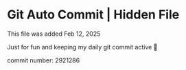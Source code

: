 # Git Auto Commit | Hidden File

This file was added Feb 12, 2025

Just for fun and keeping my daily git commit active 🤪

commit number: 2921286

